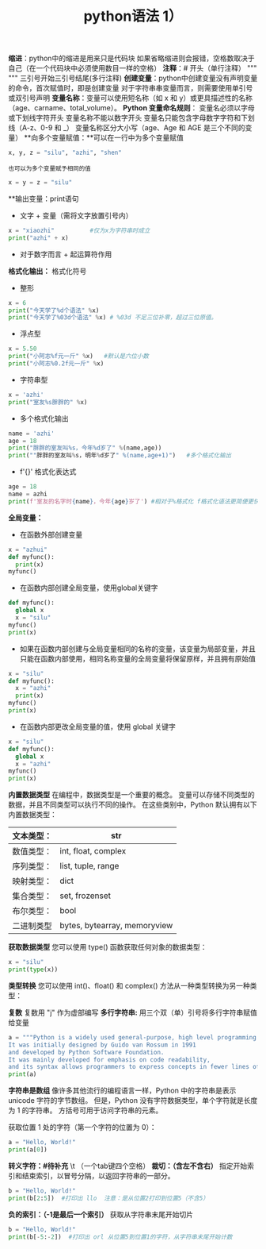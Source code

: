 ﻿---
title: python语法 1）
top: false
comments: true
tags: python
top_img: https://w.wallhaven.cc/full/x8/wallhaven-x8e89o.jpg      #点进文章的
cover: https://gimg2.baidu.com/image_search/src=http%3A%2F%2Fwww.linuxprobe.com%2Fwp-content%2Fuploads%2F2019%2F12%2F4-4.png&refer=http%3A%2F%2Fwww.linuxprobe.com&app=2002&size=f9999,10000&q=a80&n=0&g=0n&fmt=jpeg?sec=1621728499&t=a273dccc8bbb05a97309829bfed72369    #界面外的
---

**缩进**：python中的缩进是用来只是代码块
如果省略缩进则会报错，空格数取决于自己（在一个代码块中必须使用数目一样的空格）
**注释**：# 开头（单行注释）
"""   """ 三引号开始三引号结尾(多行注释)
**创建变量**：python中创建变量没有声明变量的命令，首次赋值时，即是创建变量
对于字符串串变量而言，则需要使用单引号或双引号声明
**变量名称**：变量可以使用短名称（如 x 和 y）或更具描述性的名称（age、carname、total_volume）。
**Python 变量命名规则**：
变量名必须以字母或下划线字符开头
变量名称不能以数字开头
变量名只能包含字母数字字符和下划线（A-z、0-9 和 _）
变量名称区分大小写（age、Age 和 AGE 是三个不同的变量）
**向多个变量赋值：**可以在一行中为多个变量赋值

```python
x, y, z = "silu", "azhi", "shen"
```

    也可以为多个变量赋予相同的值
```python
x = y = z = "silu"
```

**输出变量：print语句

 - 文字 + 变量（需将文字放置引号内）


```python
x = "xiaozhi"          #仅为x为字符串时成立
print("azhi" + x)
```

 - 对于数字而言 + 起运算符作用

**格式化输出：**
格式化符号

 - 整形


```python
x = 6
print("今天学了%d个语法" %x)
print("今天学了%03d个语法" %x) # %03d 不足三位补零，超过三位原值。
```

 - 浮点型

```python
x = 5.50
print("小阿志%f元一斤" %x)   #默认是六位小数
print("小阿志%0.2f元一斤" %x) 
```

 - 字符串型

```python
x = 'azhi'
print("室友%s胖胖的" %x)
```

 - 多个格式化输出

```python
name = 'azhi'
age = 18
print("胖胖的室友叫%s，今年%d岁了" %(name,age))
print(""胖胖的室友叫%s，明年%d岁了" %(name,age+1)")   #多个格式化输出
```

 - f'{}' 格式化表达式

```python
age = 18
name = azhi
print(f'室友的名字时{name}，今年{age}岁了') #相对于%格式化 f格式化语法更简便更快捷。
```

**全局变量：**

 - 在函数外部创建变量

```python
x = "azhui"
def myfunc():
  print(x)
myfunc()
```

 - 在函数内部创建全局变量，使用global关键字

```python
def myfunc():
  global x
  x = "silu"
myfunc()
print(x)
```

 - 如果在函数内部创建与全局变量相同的名称的变量，该变量为局部变量，并且只能在函数内部使用，相同名称变量的全局变量将保留原样，并且拥有原始值

```python
x = "silu"
def myfunc():
  x = "azhi"
  print(x)
myfunc()
print(x)
```

 - 在函数内部更改全局变量的值，使用 global  关键字

```python
x = "silu"
def myfunc():
  global x
  x = "azhi"
myfunc()
print(x)
```

**内置数据类型**
在编程中，数据类型是一个重要的概念。
变量可以存储不同类型的数据，并且不同类型可以执行不同的操作。
在这些类别中，Python 默认拥有以下内置数据类型：

| 文本类型： | str |
|--|--|
| 数值类型： |int, float, complex  |
| 序列类型： | list, tuple, range |
|映射类型：| dict|
|集合类型：  | set, frozenset |
|布尔类型： |bool|
|二进制类型|bytes, bytearray, memoryview|


**获取数据类型**
您可以使用 type() 函数获取任何对象的数据类型：

```python
x = "silu"
print(type(x))
```

**类型转换**
您可以使用 int()、float() 和 complex() 方法从一种类型转换为另一种类型：




**复数**
复数用 "j" 作为虚部编写
**多行字符串:**
用三个双（单）引号将多行字符串赋值给变量

```python
a = """Python is a widely used general-purpose, high level programming language. 
It was initially designed by Guido van Rossum in 1991 
and developed by Python Software Foundation. 
It was mainly developed for emphasis on code readability, 
and its syntax allows programmers to express concepts in fewer lines of code."""
print(a)
```

**字符串是数组**
像许多其他流行的编程语言一样，Python 中的字符串是表示 unicode 字符的字节数组。
但是，Python 没有字符数据类型，单个字符就是长度为 1 的字符串。
方括号可用于访问字符串的元素。

获取位置 1 处的字符（第一个字符的位置为 0）：

```python
a = "Hello, World!"
print(a[0])
```

**转义字符：#待补充**
\t （一个tab键四个空格）
**裁切：（含左不含右）**
指定开始索引和结束索引，以冒号分隔，以返回字符串的一部分。

```python
b = "Hello, World!"
print(b[2:5])  #打印出 llo  注意：是从位置2打印到位置5（不含5）
```

**负的索引：（-1是最后一个索引）**
获取从字符串末尾开始切片

```python
b = "Hello, World!"
print(b[-5:-2])  #打印出 orl 从位置5到位置1的字符，从字符串末尾开始计数
```










